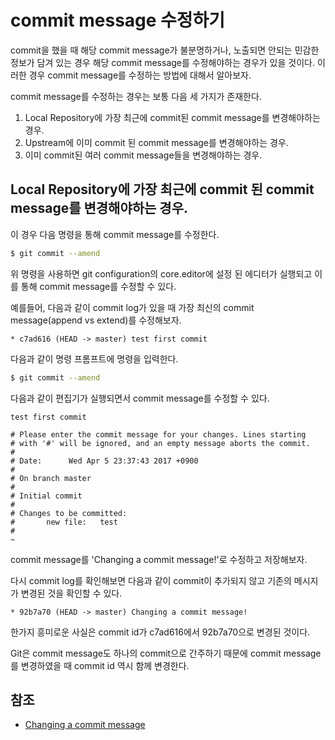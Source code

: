 # commit message 수정하기

commit을 했을 때 해당 commit message가 불분명하거나, 노출되면 안되는 민감한 정보가 담겨 있는 경우 해당 commit message를 수정해야하는 경우가 있을 것이다.
이러한 경우 commit message를 수정하는 방법에 대해서 알아보자.

commit message를 수정하는 경우는 보통 다음 세 가지가 존재한다.

1. Local Repository에 가장 최근에 commit된 commit message를 변경해야하는 경우.
2. Upstream에 이미 commit 된 commit message를 변경해야하는 경우.
3. 이미 commit된 여러 commit message들을 변경해야하는 경우.

## Local Repository에 가장 최근에 commit 된 commit message를 변경해야하는 경우.

이 경우 다음 명령을 통해 commit message를 수정한다.

```bash
$ git commit --amend
```

위 명령을 사용하면 git configuration의 core.editor에 설정 된 에디터가 실행되고 이를 통해 commit message를 수정할 수 있다.

예를들어, 다음과 같이 commit log가 있을 때 가장 최신의 commit message(append vs extend)를 수정해보자.

```git
* c7ad616 (HEAD -> master) test first commit
```

다음과 같이 명령 프롬프트에 명령을 입력한다.

```bash
$ git commit --amend
```

다음과 같이 편집기가 실행되면서 commit message를 수정할 수 있다.

```git
test first commit

# Please enter the commit message for your changes. Lines starting
# with '#' will be ignored, and an empty message aborts the commit.
#
# Date:      Wed Apr 5 23:37:43 2017 +0900
#
# On branch master
#
# Initial commit
#
# Changes to be committed:
#       new file:   test
#
~                    
```

commit message를 'Changing a commit message!'로 수정하고 저장해보자.

다시 commit log를 확인해보면 다음과 같이 commit이 추가되지 않고 기존의 메시지가 변경된 것을 확인할 수 있다.

```git
* 92b7a70 (HEAD -> master) Changing a commit message!
```

한가지 흥미로운 사실은 commit id가 c7ad616에서 92b7a70으로 변경된 것이다.

Git은 commit message도 하나의 commit으로 간주하기 때문에 commit message를 변경하였을 때 commit id 역시 함께 변경한다.

## 참조

* [Changing a commit message](https://help.github.com/articles/changing-a-commit-message/)
